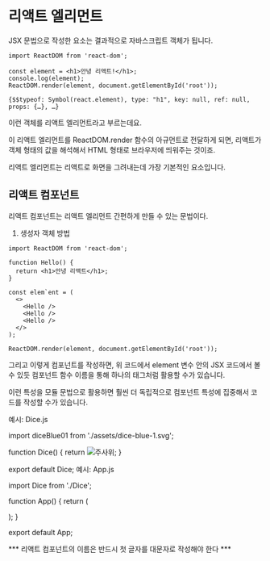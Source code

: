 # 리액트 엘리먼트
JSX 문법으로 작성한 요소는 결과적으로 자바스크립트 객체가 됩니다.
```
import ReactDOM from 'react-dom';

const element = <h1>안녕 리액트!</h1>;
console.log(element);
ReactDOM.render(element, document.getElementById('root'));
```
`{$$typeof: Symbol(react.element), type: "h1", key: null, ref: null, props: {…}, …}`

이런 객체를 리액트 엘리먼트라고 부르는데요.


이 리액트 엘리먼트를 ReactDOM.render 함수의 아규먼트로 전달하게 되면, 리액트가 객체 형태의 값을 해석해서 HTML 형태로 브라우저에 띄워주는 것이죠.

리액트 엘리먼트는 리액트로 화면을 그려내는데 가장 기본적인 요소입니다.

## 리액트 컴포넌트
리액트 컴포넌트는 리액트 엘리먼트 간편하게 만들 수 있는 문법이다.

1. 생성자 객체 방법
```
import ReactDOM from 'react-dom';

function Hello() {
  return <h1>안녕 리액트</h1>;
}

const elem`ent = (
  <>
    <Hello />
    <Hello />
    <Hello />
  </>
);

ReactDOM.render(element, document.getElementById('root'));
```

그리고 이렇게 컴포넌트를 작성하면,
위 코드에서 element 변수 안의 JSX 코드에서 볼 수 있듯 컴포넌트 함수 이름을 통해 하나의 태그처럼 활용할 수가 있습니다.

이런 특성을 모듈 문법으로 활용하면 훨씬 더 독립적으로 컴포넌트 특성에 집중해서 코드를 작성할 수가 있습니다.

예시: Dice.js

import diceBlue01 from './assets/dice-blue-1.svg';

function Dice() {
  return <img src={diceBlue01} alt="주사위" />;
}

export default Dice;
예시: App.js

import Dice from './Dice';

function App() {
  return (
    <div>
      <Dice />
    </div>
  );
}

export default App;


*** 리액트 컴포넌트의 이름은 반드시 첫 글자를 대문자로 작성해야 한다 ***